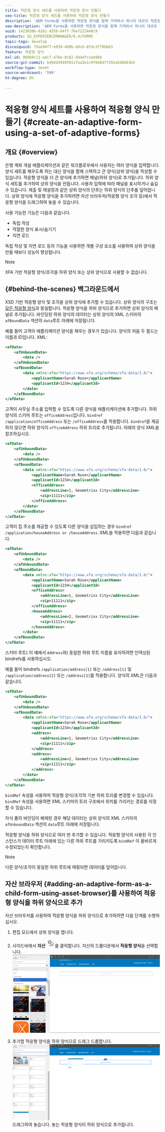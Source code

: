 ```yaml
---
title: 적응형 양식 세트를 사용하여 적응형 양식 만들기
seo-title: 적응형 양식 세트를 사용하여 적응형 양식 만들기
description: 'AEM Forms을 사용하면 적응형 양식을 함께 가져와서 하나의 대규모 적응형 양식을 작성하고 해당 기능을 이해합니다. '
seo-description: 'AEM Forms을 사용하면 적응형 양식을 함께 가져와서 하나의 대규모 적응형 양식을 작성하고 해당 기능을 이해합니다. '
uuid: 1423038b-8261-455b-b4ff-7be7222448c9
products: SG_EXPERIENCEMANAGER/6.4/FORMS
topic-tags: develop
discoiquuid: 75ee94f7-e939-409b-b8cb-8fdc3f79bb63
feature: 적응형 양식
exl-id: 969b0c11-adc7-476e-8c82-d444fccba984
source-git-commit: bd94d3949f0117aa3e1c9f0e84f7293a5d6b03b4
workflow-type: tm+mt
source-wordcount: '599'
ht-degree: 0%

---
```


# 적응형 양식 세트를 사용하여 적응형 양식 만들기 {#create-an-adaptive-form-using-a-set-of-adaptive-forms}

## 개요 {#overview}

은행 계좌 개설 애플리케이션과 같은 워크플로우에서 사용자는 여러 양식을 입력합니다. 양식 세트를 채우도록 하는 대신 양식을 함께 스택하고 큰 양식(상위 양식)을 작성할 수 있습니다. 적응형 양식을 더 큰 양식에 추가하면 패널(하위 양식)로 추가됩니다. 하위 양식 세트를 추가하여 상위 양식을 만듭니다. 사용자 입력에 따라 패널을 표시하거나 숨길 수 있습니다. 제출 및 재설정과 같은 상위 양식의 단추는 하위 양식의 단추를 덮어씁니다. 상위 양식에 적응형 양식을 추가하려면 자산 브라우저(적응형 양식 조각 등)에서 적응형 양식을 드래그하여 놓을 수 있습니다.

사용 가능한 기능은 다음과 같습니다.

* 독립 작성
* 적절한 양식 표시/숨기기
* 지연 로드

독립 작성 및 지연 로드 등의 기능을 사용하면 개별 구성 요소를 사용하여 상위 양식을 만들 때보다 성능이 향상됩니다.

>[!NOTE]
>
>XFA 기반 적응형 양식/조각을 하위 양식 또는 상위 양식으로 사용할 수 없습니다.

## {#behind-the-scenes} 백그라운드에서

XSD 기반 적응형 양식 및 조각을 상위 양식에 추가할 수 있습니다. 상위 양식의 구조는 [모든 적응형 양식](/help/forms/using/prepopulate-adaptive-form-fields.md)과 동일합니다. 적응형 양식을 하위 양식으로 추가하면 상위 양식의 패널로 추가됩니다. 바인딩된 하위 양식의 데이터는 상위 양식의 XML 스키마의 `afBoundData` 섹션의 `data`루트 아래에 저장됩니다.

예를 들어 고객이 애플리케이션 양식을 채우는 경우가 있습니다. 양식의 처음 두 필드는 이름과 ID입니다. XML:

```xml
<afData>
    <afUnboundData>
        <data />
    </afUnboundData>
    <afBoundData>
        <data xmlns:xfa="https://www.xfa.org/schema/xfa-data/1.0/">
            <applicantName>Sarah Rose</applicantName>
            <applicantId>1234</applicantId>
        </data>
    </afBoundData>
</afData>
```

고객이 사무실 주소를 입력할 수 있도록 다른 양식을 애플리케이션에 추가합니다. 하위 양식의 스키마 루트는 `officeAddress`입니다. `bindref` `/application/officeAddress` 또는 `/officeAddress`를 적용합니다. `bindref`을 제공하지 않으면 하위 양식이 `officeAddress` 하위 트리로 추가됩니다. 아래의 양식 XML을 참조하십시오.

```xml
<afData>
    <afUnboundData>
        <data />
    </afUnboundData>
    <afBoundData>
        <data xmlns:xfa="https://www.xfa.org/schema/xfa-data/1.0/">
            <applicantName>Sarah Rose</applicantName>
            <applicantId>1234</applicantId>
            <officeAddress>
                <addressLine>1, Geometrixx City</addressLine>
                <zip>11111</zip>
            </officeAddress>
        </data>
    </afBoundData>
</afData>
```

고객이 집 주소를 제공할 수 있도록 다른 양식을 삽입하는 경우 `bindref` `/application/houseAddress or /houseAddress.`XML을 적용하면 다음과 같습니다.

```xml
<afData>
    <afUnboundData>
        <data />
    </afUnboundData>
    <afBoundData>
        <data xmlns:xfa="https://www.xfa.org/schema/xfa-data/1.0/">
            <applicantName>Sarah Rose</applicantName>
            <applicantId>1234</applicantId>
            <officeAddress>
                <addressLine>1, Geometrixx City</addressLine>
                <zip>11111</zip>
            </officeAddress>
            <houseAddress>
                <addressLine>2, Geometrixx City</addressLine>
                <zip>11111</zip>
            </houseAddress>
        </data>
    </afBoundData>
</afData>
```

스키마 루트( 이 예에서 `Address`와) 동일한 하위 루트 이름을 유지하려면 인덱싱된 bindrefs를 사용하십시오.

예를 들어 bindrefs `/application/address[1]` 또는 `/address[1]` 및 `/application/address[2]` 또는 `/address[2]`를 적용합니다. 양식의 XML은 다음과 같습니다.

```xml
<afData>
    <afUnboundData>
        <data />
    </afUnboundData>
    <afBoundData>
        <data xmlns:xfa="https://www.xfa.org/schema/xfa-data/1.0/">
            <applicantName>Sarah Rose</applicantName>
            <applicantId>1234</applicantId>
            <address>
                <addressLine>1, Geometrixx City</addressLine>
                <zip>11111</zip>
            </address>
            <address>
                <addressLine>2, Geometrixx City</addressLine>
                <zip>11111</zip>
            </address>
        </data>
    </afBoundData>
</afData>
```

`bindRef` 속성을 사용하여 적응형 양식/조각의 기본 하위 트리를 변경할 수 있습니다. `bindRef` 속성을 사용하면 XML 스키마의 트리 구조에서 위치를 가리키는 경로를 지정할 수 있습니다.

자식 폼의 바인딩이 해제된 경우 해당 데이터는 상위 양식의 XML 스키마의 `afUnboundData` 섹션의 `data`루트 아래에 저장됩니다.

적응형 양식을 하위 양식으로 여러 번 추가할 수 있습니다. 적응형 양식의 사용된 각 인스턴스가 데이터 루트 아래에 있는 다른 하위 루트를 가리키도록 `bindRef` 이 올바르게 수정되었는지 확인합니다.

>[!NOTE]
>
>다른 양식/조각이 동일한 하위 루트에 매핑되면 데이터를 덮어씁니다.

## 자산 브라우저 {#adding-an-adaptive-form-as-a-child-form-using-asset-browser}를 사용하여 적응형 양식을 하위 양식으로 추가

자산 브라우저를 사용하여 적응형 양식을 하위 양식으로 추가하려면 다음 단계를 수행하십시오.

1. 편집 모드에서 상위 양식을 엽니다.
1. 사이드바에서 **자산** ![자산-브라우저](assets/assets-browser.png)를 클릭합니다. 자산의 드롭다운에서 **적응형 양식**을 선택합니다.
   [ ![자산에서 적응형 양식 선택](assets/asset.png)](assets/asset-1.png)

1. 추가할 적응형 양식을 하위 양식으로 드래그 드롭합니다.
   [ ![사이트에 적응형 양식을 ](assets/drag-drop.png)](assets/drag-drop-1.png)드래그하여 놓습니다. 놓는 적응형 양식이 하위 양식으로 추가됩니다.
